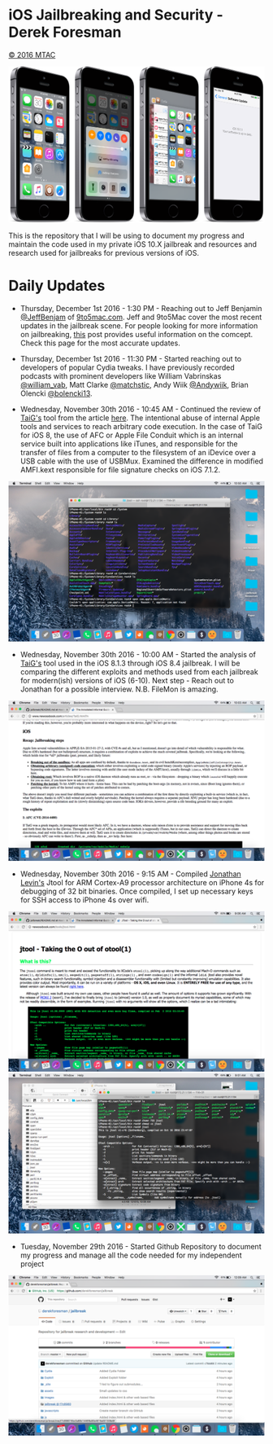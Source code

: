 # iOS Jailbreaking and Security - Derek Foresman 

[© 2016 MTAC](https://twitter.com/mtac8 "MTAC Twitter")

![Preview](Preview.png)

This is the repository that I will be using to document my progress and maintain the code used in my private iOS 10.X jailbreak and resources and research used for jailbreaks for previous versions of iOS.

# Daily Updates

* Thursday, December 1st 2016 - 1:30 PM - Reaching out to Jeff Benjamin [@JeffBenjam](https://twitter.com/JeffBenjam) of [9to5mac.com](https://9to5mac.com/). Jeff and 9to5Mac cover the most recent updates in the jailbreak scene. For people looking for more information on jailbreaking, [this](https://9to5mac.com/guides/jailbreak/) post provides useful information on the comcept. Check this page for the most accurate updates.

* Thursday, December 1st 2016 - 11:30 PM - Started reaching out to developers of popular Cydia tweaks. I have previously recorded podcasts with prominent developers like William Vabrinskas [@william_vab](https://twitter.com/william_vab), Matt Clarke [@matchstic](https://twitter.com/_Matchstic), Andy Wiik [@Andywiik](https://twitter.com/Andywiik), Brian Olencki [@bolencki13](https://twitter.com/bolencki13).

* Wednesday, November 30th 2016 - 10:45 AM - Continued the review of [TaiG's](http://taig.com "TaiG Jailbreak") tool from the article [here](http://www.newosxbook.com/articles/TaiG2.html "The Annotated guide to TaiG"). The intentional abuse of internal Apple tools and services to reach arbitrary code execution. In the case of TaiG for iOS 8, the use of AFC or Apple File Conduit which is an internal service built into applications like iTunes, and responsible for the transfer of files from a computer to the filesystem of an iDevice over a USB cable with the use of USBMux. Examined the difference in modified AMFI.kext responsible for file signature checks on iOS 7.1.2.

![Preview](images/amfi.png)

* Wednesday, November 30th 2016 - 10:00 AM - Started the analysis of [TaiG's](http://taig.com "TaiG Jailbreak") tool used in the iOS 8.1.3 through iOS 8.4 jailbreak. I will be comparing the different exploits and methods used from each jailbreak for modern(ish) versions of iOS (6-10). Next step - Reach out to Jonathan for a possible interview. N.B. FileMon is amazing.

![Preview](images/taig.png)

* Wednesday, November 30th 2016 - 9:15 AM - Compiled [Jonathan Levin's](https://newosxbook.com "Newosxbook.com") Jtool for ARM Cortex-A9 processor architecture on iPhone 4s for debugging of 32 bit binaries. Once compiled, I set up necessary keys for SSH access to iPhone 4s over wifi.

![Preview](images/jtool.png)
![Preview](images/ssh.png)

* Tuesday, November 29th 2016 - Started Github Repository to document my progress and manage all the code needed for my independent project

![Preview](images/Github_Repo.png)

